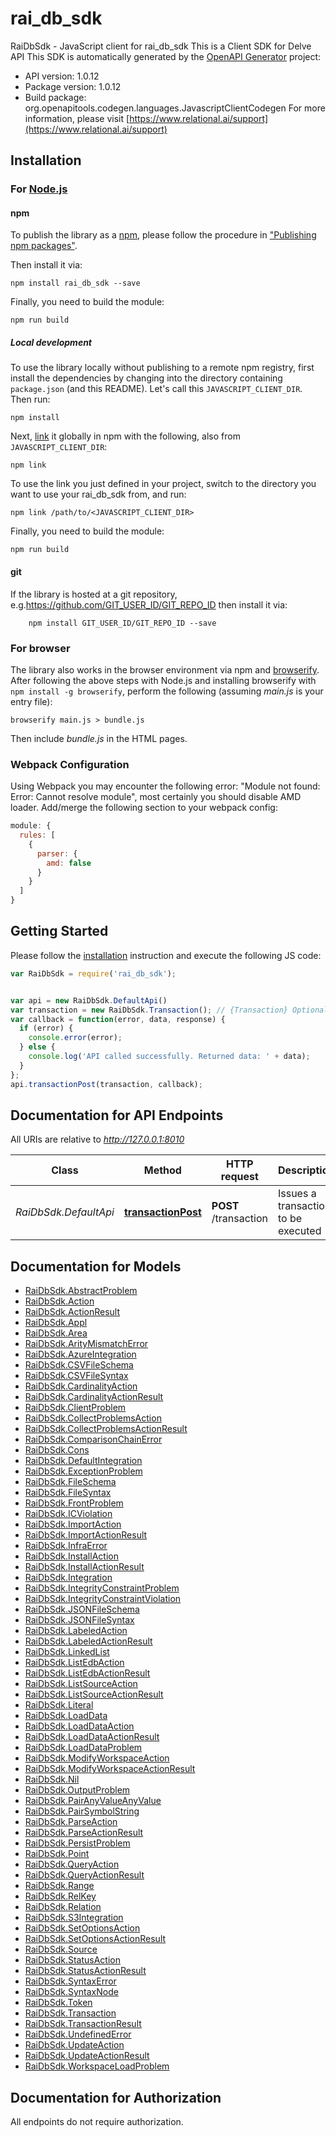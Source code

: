 # rai_db_sdk

RaiDbSdk - JavaScript client for rai_db_sdk
This is a Client SDK for Delve API
This SDK is automatically generated by the [OpenAPI Generator](https://openapi-generator.tech) project:

- API version: 1.0.12
- Package version: 1.0.12
- Build package: org.openapitools.codegen.languages.JavascriptClientCodegen
For more information, please visit [https://www.relational.ai/support](https://www.relational.ai/support)

## Installation

### For [Node.js](https://nodejs.org/)

#### npm

To publish the library as a [npm](https://www.npmjs.com/), please follow the procedure in ["Publishing npm packages"](https://docs.npmjs.com/getting-started/publishing-npm-packages).

Then install it via:

```shell
npm install rai_db_sdk --save
```

Finally, you need to build the module:

```shell
npm run build
```

##### Local development

To use the library locally without publishing to a remote npm registry, first install the dependencies by changing into the directory containing `package.json` (and this README). Let's call this `JAVASCRIPT_CLIENT_DIR`. Then run:

```shell
npm install
```

Next, [link](https://docs.npmjs.com/cli/link) it globally in npm with the following, also from `JAVASCRIPT_CLIENT_DIR`:

```shell
npm link
```

To use the link you just defined in your project, switch to the directory you want to use your rai_db_sdk from, and run:

```shell
npm link /path/to/<JAVASCRIPT_CLIENT_DIR>
```

Finally, you need to build the module:

```shell
npm run build
```

#### git

If the library is hosted at a git repository, e.g.https://github.com/GIT_USER_ID/GIT_REPO_ID
then install it via:

```shell
    npm install GIT_USER_ID/GIT_REPO_ID --save
```

### For browser

The library also works in the browser environment via npm and [browserify](http://browserify.org/). After following
the above steps with Node.js and installing browserify with `npm install -g browserify`,
perform the following (assuming *main.js* is your entry file):

```shell
browserify main.js > bundle.js
```

Then include *bundle.js* in the HTML pages.

### Webpack Configuration

Using Webpack you may encounter the following error: "Module not found: Error:
Cannot resolve module", most certainly you should disable AMD loader. Add/merge
the following section to your webpack config:

```javascript
module: {
  rules: [
    {
      parser: {
        amd: false
      }
    }
  ]
}
```

## Getting Started

Please follow the [installation](#installation) instruction and execute the following JS code:

```javascript
var RaiDbSdk = require('rai_db_sdk');


var api = new RaiDbSdk.DefaultApi()
var transaction = new RaiDbSdk.Transaction(); // {Transaction} Optional description in *Markdown*
var callback = function(error, data, response) {
  if (error) {
    console.error(error);
  } else {
    console.log('API called successfully. Returned data: ' + data);
  }
};
api.transactionPost(transaction, callback);

```

## Documentation for API Endpoints

All URIs are relative to *http://127.0.0.1:8010*

Class | Method | HTTP request | Description
------------ | ------------- | ------------- | -------------
*RaiDbSdk.DefaultApi* | [**transactionPost**](docs/DefaultApi.md#transactionPost) | **POST** /transaction | Issues a transaction to be executed


## Documentation for Models

 - [RaiDbSdk.AbstractProblem](docs/AbstractProblem.md)
 - [RaiDbSdk.Action](docs/Action.md)
 - [RaiDbSdk.ActionResult](docs/ActionResult.md)
 - [RaiDbSdk.Appl](docs/Appl.md)
 - [RaiDbSdk.Area](docs/Area.md)
 - [RaiDbSdk.ArityMismatchError](docs/ArityMismatchError.md)
 - [RaiDbSdk.AzureIntegration](docs/AzureIntegration.md)
 - [RaiDbSdk.CSVFileSchema](docs/CSVFileSchema.md)
 - [RaiDbSdk.CSVFileSyntax](docs/CSVFileSyntax.md)
 - [RaiDbSdk.CardinalityAction](docs/CardinalityAction.md)
 - [RaiDbSdk.CardinalityActionResult](docs/CardinalityActionResult.md)
 - [RaiDbSdk.ClientProblem](docs/ClientProblem.md)
 - [RaiDbSdk.CollectProblemsAction](docs/CollectProblemsAction.md)
 - [RaiDbSdk.CollectProblemsActionResult](docs/CollectProblemsActionResult.md)
 - [RaiDbSdk.ComparisonChainError](docs/ComparisonChainError.md)
 - [RaiDbSdk.Cons](docs/Cons.md)
 - [RaiDbSdk.DefaultIntegration](docs/DefaultIntegration.md)
 - [RaiDbSdk.ExceptionProblem](docs/ExceptionProblem.md)
 - [RaiDbSdk.FileSchema](docs/FileSchema.md)
 - [RaiDbSdk.FileSyntax](docs/FileSyntax.md)
 - [RaiDbSdk.FrontProblem](docs/FrontProblem.md)
 - [RaiDbSdk.ICViolation](docs/ICViolation.md)
 - [RaiDbSdk.ImportAction](docs/ImportAction.md)
 - [RaiDbSdk.ImportActionResult](docs/ImportActionResult.md)
 - [RaiDbSdk.InfraError](docs/InfraError.md)
 - [RaiDbSdk.InstallAction](docs/InstallAction.md)
 - [RaiDbSdk.InstallActionResult](docs/InstallActionResult.md)
 - [RaiDbSdk.Integration](docs/Integration.md)
 - [RaiDbSdk.IntegrityConstraintProblem](docs/IntegrityConstraintProblem.md)
 - [RaiDbSdk.IntegrityConstraintViolation](docs/IntegrityConstraintViolation.md)
 - [RaiDbSdk.JSONFileSchema](docs/JSONFileSchema.md)
 - [RaiDbSdk.JSONFileSyntax](docs/JSONFileSyntax.md)
 - [RaiDbSdk.LabeledAction](docs/LabeledAction.md)
 - [RaiDbSdk.LabeledActionResult](docs/LabeledActionResult.md)
 - [RaiDbSdk.LinkedList](docs/LinkedList.md)
 - [RaiDbSdk.ListEdbAction](docs/ListEdbAction.md)
 - [RaiDbSdk.ListEdbActionResult](docs/ListEdbActionResult.md)
 - [RaiDbSdk.ListSourceAction](docs/ListSourceAction.md)
 - [RaiDbSdk.ListSourceActionResult](docs/ListSourceActionResult.md)
 - [RaiDbSdk.Literal](docs/Literal.md)
 - [RaiDbSdk.LoadData](docs/LoadData.md)
 - [RaiDbSdk.LoadDataAction](docs/LoadDataAction.md)
 - [RaiDbSdk.LoadDataActionResult](docs/LoadDataActionResult.md)
 - [RaiDbSdk.LoadDataProblem](docs/LoadDataProblem.md)
 - [RaiDbSdk.ModifyWorkspaceAction](docs/ModifyWorkspaceAction.md)
 - [RaiDbSdk.ModifyWorkspaceActionResult](docs/ModifyWorkspaceActionResult.md)
 - [RaiDbSdk.Nil](docs/Nil.md)
 - [RaiDbSdk.OutputProblem](docs/OutputProblem.md)
 - [RaiDbSdk.PairAnyValueAnyValue](docs/PairAnyValueAnyValue.md)
 - [RaiDbSdk.PairSymbolString](docs/PairSymbolString.md)
 - [RaiDbSdk.ParseAction](docs/ParseAction.md)
 - [RaiDbSdk.ParseActionResult](docs/ParseActionResult.md)
 - [RaiDbSdk.PersistProblem](docs/PersistProblem.md)
 - [RaiDbSdk.Point](docs/Point.md)
 - [RaiDbSdk.QueryAction](docs/QueryAction.md)
 - [RaiDbSdk.QueryActionResult](docs/QueryActionResult.md)
 - [RaiDbSdk.Range](docs/Range.md)
 - [RaiDbSdk.RelKey](docs/RelKey.md)
 - [RaiDbSdk.Relation](docs/Relation.md)
 - [RaiDbSdk.S3Integration](docs/S3Integration.md)
 - [RaiDbSdk.SetOptionsAction](docs/SetOptionsAction.md)
 - [RaiDbSdk.SetOptionsActionResult](docs/SetOptionsActionResult.md)
 - [RaiDbSdk.Source](docs/Source.md)
 - [RaiDbSdk.StatusAction](docs/StatusAction.md)
 - [RaiDbSdk.StatusActionResult](docs/StatusActionResult.md)
 - [RaiDbSdk.SyntaxError](docs/SyntaxError.md)
 - [RaiDbSdk.SyntaxNode](docs/SyntaxNode.md)
 - [RaiDbSdk.Token](docs/Token.md)
 - [RaiDbSdk.Transaction](docs/Transaction.md)
 - [RaiDbSdk.TransactionResult](docs/TransactionResult.md)
 - [RaiDbSdk.UndefinedError](docs/UndefinedError.md)
 - [RaiDbSdk.UpdateAction](docs/UpdateAction.md)
 - [RaiDbSdk.UpdateActionResult](docs/UpdateActionResult.md)
 - [RaiDbSdk.WorkspaceLoadProblem](docs/WorkspaceLoadProblem.md)


## Documentation for Authorization

All endpoints do not require authorization.
